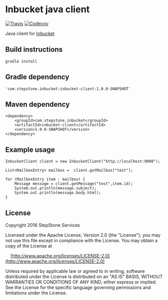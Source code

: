 # Inbucket java client
[![Travis](https://img.shields.io/travis/stepstone-tech/inbucket-java-client/master.svg?style=flat)](https://travis-ci.org/stepstone-tech/inbucket-java-client)
[![Codecov](https://img.shields.io/codecov/c/github/stepstone-tech/inbucket-java-client.svg)](https://codecov.io/github/stepstone-tech/inbucket-java-client)

Java client for [Inbucket](https://github.com/jhillyerd/inbucket)

## Build instructions
```
gradle install
```

## Gradle dependency
```
'com.stepstone.inbucket:inbucket-client:1.0.0-SNAPSHOT'
```

## Maven dependency
```
<dependency>
	<groupId>com.stepstone.inbucket</groupId>
	<artifactId>inbucket-client</artifactId>
	<version>1.0.0-SNAPSHOT</version>
</dependency>	
```


## Example usage

```
InbucketClient client = new InbucketClient("http://localhost:9000");

List<MailboxEntry> mailbox =  client.getMailbox("test");

for (MailboxEntry item : mailbox) {
	Message message = client.getMessage("test",item.id);
	System.out.println(message.subject);
	System.out.println(message.body.html);
}
```

## License
Copyright 2016 StepStone Services
    
Licensed under the Apache License, Version 2.0 (the "License");
you may not use this file except in compliance with the License.
You may obtain a copy of the License at
    
&nbsp;&nbsp;&nbsp;&nbsp;[http://www.apache.org/licenses/LICENSE-2.0](http://www.apache.org/licenses/LICENSE-2.0)
    
Unless required by applicable law or agreed to in writing, software
distributed under the License is distributed on an "AS IS" BASIS,
WITHOUT WARRANTIES OR CONDITIONS OF ANY KIND, either express or implied.
See the License for the specific language governing permissions and
limitations under the License.
